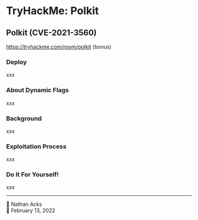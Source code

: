 # TryHackMe: Polkit

## Polkit (CVE-2021-3560)

https://tryhackme.com/room/polkit (bonus)

### Deploy

xxx

### About Dynamic Flags

xxx

### Background

xxx

### Exploitation Process

xxx

### Do It For Yourself!

xxx

- - - -

👤 Nathan Acks  
📅 February 13, 2022
